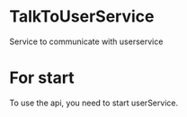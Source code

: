 # TalkToUserService
Service to communicate with userservice

# For start 
To use the api, you need to start userService.
